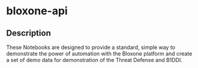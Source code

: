 # bloxone-api

## Description 
These Notebooks are designed to provide a standard, simple way to demonstrate the power of automation with the Bloxone platform and create a set of demo data for demonstration of the Threat Defense and B1DDI.
